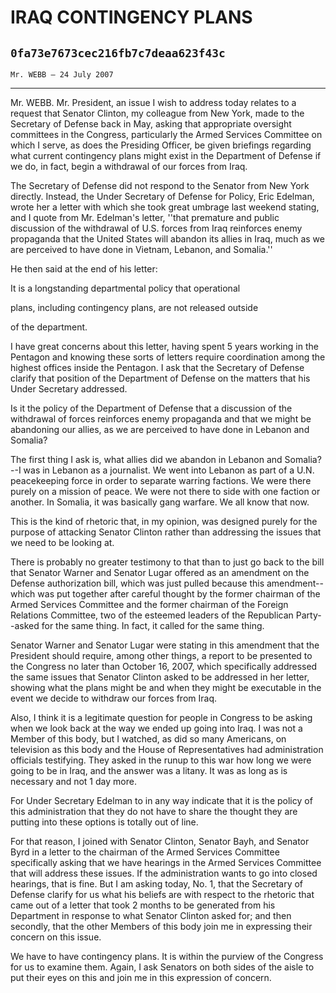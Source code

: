 # IRAQ CONTINGENCY PLANS
## `0fa73e7673cec216fb7c7deaa623f43c`
`Mr. WEBB — 24 July 2007`

---


Mr. WEBB. Mr. President, an issue I wish to address today relates to 
a request that Senator Clinton, my colleague from New York, made to the 
Secretary of Defense back in May, asking that appropriate oversight 
committees in the Congress, particularly the Armed Services Committee 
on which I serve, as does the Presiding Officer, be given briefings 
regarding what current contingency plans might exist in the Department 
of Defense if we do, in fact, begin a withdrawal of our forces from 
Iraq.

The Secretary of Defense did not respond to the Senator from New York 
directly. Instead, the Under Secretary of Defense for Policy, Eric 
Edelman, wrote her a letter with which she took great umbrage last 
weekend stating, and I quote from Mr. Edelman's letter, ''that 
premature and public discussion of the withdrawal of U.S. forces from 
Iraq reinforces enemy propaganda that the United States will abandon 
its allies in Iraq, much as we are perceived to have done in Vietnam, 
Lebanon, and Somalia.''

He then said at the end of his letter:




 It is a longstanding departmental policy that operational 


 plans, including contingency plans, are not released outside 


 of the department.


I have great concerns about this letter, having spent 5 years working 
in the Pentagon and knowing these sorts of letters require coordination 
among the highest offices inside the Pentagon. I ask that the Secretary 
of Defense clarify that position of the Department of Defense on the 
matters that his Under Secretary addressed.

Is it the policy of the Department of Defense that a discussion of 
the withdrawal of forces reinforces enemy propaganda and that we might 
be abandoning our allies, as we are perceived to have done in Lebanon 
and Somalia?

The first thing I ask is, what allies did we abandon in Lebanon and 
Somalia?--I was in Lebanon as a journalist. We went into Lebanon as 
part of a U.N. peacekeeping force in order to separate warring 
factions. We were there purely on a mission of peace. We were not there 
to side with one faction or another. In Somalia, it was basically gang 
warfare. We all know that now.

This is the kind of rhetoric that, in my opinion, was designed purely 
for the purpose of attacking Senator Clinton rather than addressing the 
issues that we need to be looking at.

There is probably no greater testimony to that than to just go back 
to the bill that Senator Warner and Senator Lugar offered as an 
amendment on the Defense authorization bill, which was just pulled 
because this amendment--which was put together after careful thought by 
the former chairman of the Armed Services Committee and the former 
chairman of the Foreign Relations Committee, two of the esteemed 
leaders of the Republican Party--asked for the same thing. In fact, it 
called for the same thing.

Senator Warner and Senator Lugar were stating in this amendment that 
the President should require, among other things, a report to be 
presented to the Congress no later than October 16, 2007, which 
specifically addressed the same issues that Senator Clinton asked to be 
addressed in her letter, showing what the plans might be and when they 
might be executable in the event we decide to withdraw our forces from 
Iraq.

Also, I think it is a legitimate question for people in Congress to 
be asking when we look back at the way we ended up going into Iraq. I 
was not a Member of this body, but I watched, as did so many Americans, 
on television as this body and the House of Representatives had 
administration officials testifying. They asked in the runup to this 
war how long we were going to be in Iraq, and the answer was a litany. 
It was as long as is necessary and not 1 day more.

For Under Secretary Edelman to in any way indicate that it is the 
policy of this administration that they do not have to share the 
thought they are putting into these options is totally out of line.

For that reason, I joined with Senator Clinton, Senator Bayh, and 
Senator Byrd in a letter to the chairman of the Armed Services 
Committee specifically asking that we have hearings in the Armed 
Services Committee that will address these issues. If the 
administration wants to go into closed hearings, that is fine. But I am 
asking today, No. 1, that the Secretary of Defense clarify for us what 
his beliefs are with respect to the rhetoric that came out of a letter 
that took 2 months to be generated from his Department in response to 
what Senator Clinton asked for; and then secondly, that the other 
Members of this body join me in expressing their concern on this issue.

We have to have contingency plans. It is within the purview of the 
Congress for us to examine them. Again, I ask Senators on both sides of 
the aisle to put their eyes on this and join me in this expression of 
concern.
